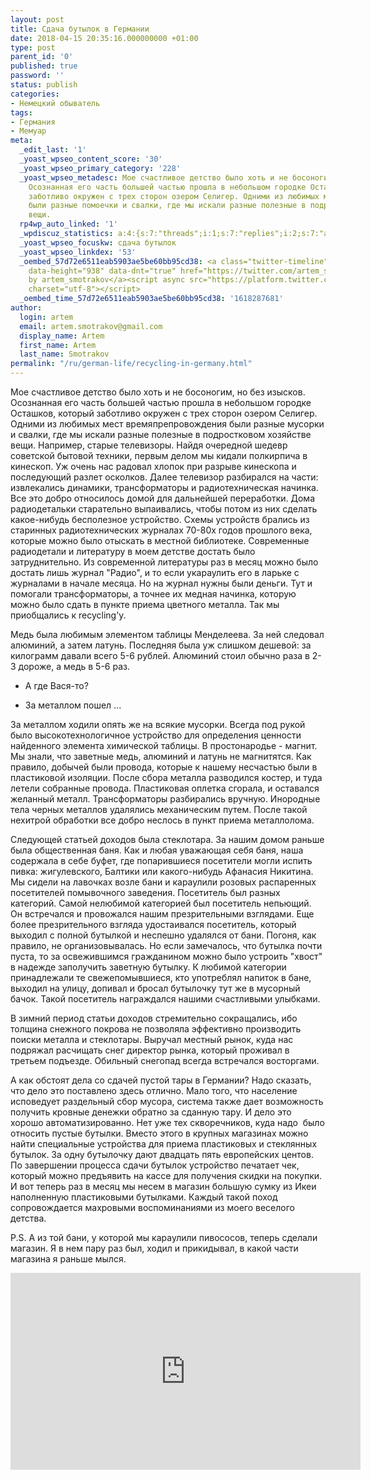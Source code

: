 ```yaml
---
layout: post
title: Сдача бутылок в Германии
date: 2018-04-15 20:35:16.000000000 +01:00
type: post
parent_id: '0'
published: true
password: ''
status: publish
categories:
- Немецкий обыватель
tags:
- Германия
- Мемуар
meta:
  _edit_last: '1'
  _yoast_wpseo_content_score: '30'
  _yoast_wpseo_primary_category: '228'
  _yoast_wpseo_metadesc: Мое счастливое детство было хоть и не босоногим, но без изысков.
    Осознанная его часть большей частью прошла в небольшом городке Осташков, который
    заботливо окружен с трех сторон озером Селигер. Одними из любимых мест времяпрепровождения
    были разные помоечки и свалки, где мы искали разные полезные в подростковом хозяйстве
    вещи.
  rp4wp_auto_linked: '1'
  _wpdiscuz_statistics: a:4:{s:7:"threads";i:1;s:7:"replies";i:2;s:7:"authors";i:3;s:14:"recent_authors";a:3:{i:0;O:8:"stdClass":3:{s:20:"comment_author_email";s:19:"slavik@svyrydiuk.eu";s:14:"comment_author";s:6:"Slavik";s:7:"user_id";s:1:"0";}i:1;O:8:"stdClass":3:{s:20:"comment_author_email";s:25:"artem.smotrakov@gmail.com";s:14:"comment_author";s:5:"Artem";s:7:"user_id";s:1:"1";}i:2;O:8:"stdClass":3:{s:20:"comment_author_email";s:6:"a@a.ru";s:14:"comment_author";s:10:"Диман";s:7:"user_id";s:1:"0";}}}
  _yoast_wpseo_focuskw: сдача бутылок
  _yoast_wpseo_linkdex: '53'
  _oembed_57d72e6511eab5903ae5be60bb95cd38: <a class="twitter-timeline" data-width="625"
    data-height="938" data-dnt="true" href="https://twitter.com/artem_smotrakov?ref_src=twsrc%5Etfw">Tweets
    by artem_smotrakov</a><script async src="https://platform.twitter.com/widgets.js"
    charset="utf-8"></script>
  _oembed_time_57d72e6511eab5903ae5be60bb95cd38: '1618287681'
author:
  login: artem
  email: artem.smotrakov@gmail.com
  display_name: Artem
  first_name: Artem
  last_name: Smotrakov
permalink: "/ru/german-life/recycling-in-germany.html"
---
```

Мое счастливое детство было хоть и не босоногим, но без изысков. Осознанная его часть большей частью прошла в небольшом городке Осташков, который заботливо окружен с трех сторон озером Селигер. Одними из любимых мест времяпрепровождения были разные мусорки и свалки, где мы искали разные полезные в подростковом хозяйстве вещи. Например, старые телевизоры. Найдя очередной шедевр советской бытовой техники, первым делом мы кидали полкирпича в кинескоп. Уж очень нас радовал хлопок при разрыве кинескопа и последующий разлет осколков. Далее телевизор разбирался на части: извлекались динамики, трансформаторы и радиотехническая начинка. Все это добро относилось домой для дальнейшей переработки. Дома радиодетальки старательно выпаивались, чтобы потом из них сделать какое-нибудь бесполезное устройство. Схемы устройств брались из старинных радиотехнических журналах 70-80х годов прошлого века, которые можно было отыскать в местной библиотеке. Современные радиодетали и литературу в моем детстве достать было затруднительно. Из современной литературы раз в месяц можно было достать лишь журнал "Радио", и то если укараулить его в ларьке с журналами в начале месяца. Но на журнал нужны были деньги. Тут и помогали трансформаторы, а точнее их медная начинка, которую можно было сдать в пункте приема цветного металла. Так мы приобщались к recycling'у.

<!--more-->

Медь была любимым элементом таблицы Менделеева. За ней следовал алюминий, а затем латунь. Последняя была уж слишком дешевой: за килограмм давали всего 5-6 рублей. Алюминий стоил обычно раза в 2-3 дороже, а медь в 5-6 раз.

- А где Вася-то?

- За металлом пошел ...

За металлом ходили опять же на всякие мусорки. Всегда под рукой было высокотехнологичное устройство для определения ценности найденного элемента химической таблицы. В простонародье - магнит. Мы знали, что заветные медь, алюминий и латунь не магнитятся. Как правило, добычей были провода, которые к нашему несчастью были в пластиковой изоляции. После сбора металла разводился костер, и туда летели собранные провода. Пластиковая оплетка сгорала, и оставался желанный металл. Трансформаторы разбирались вручную. Инородные тела черных металлов удалялись механическим путем. После такой нехитрой обработки все добро неслось в пункт приема металлолома.

Следующей статьей доходов была стеклотара. За нашим домом раньше была общественная баня. Как и любая уважающая себя баня, наша содержала в себе буфет, где попарившиеся посетители могли испить пивка: жигулевского, Балтики или какого-нибудь Афанасия Никитина. Мы сидели на лавочках возле бани и караулили розовых распаренных посетителей помывочного заведения. Посетитель был разных категорий. Самой нелюбимой категорией был посетитель непьющий. Он встречался и провожался нашим презрительными взглядами. Еще более презрительного взгляда удостаивался посетитель, который выходил с полной бутылкой и неспешно удалялся от бани. Погоня, как правило, не организовывалась. Но если замечалось, что бутылка почти пуста, то за освежившимся гражданином можно было устроить "хвост" в надежде заполучить заветную бутылку. К любимой категории принадлежали те свежепомывшиеся, кто употреблял напиток в бане, выходил на улицу, допивал и бросал бутылочку тут же в мусорный бачок. Такой посетитель награждался нашими счастливыми улыбками.

В зимний период статьи доходов стремительно сокращались, ибо толщина снежного покрова не позволяла эффективно производить поиски металла и стеклотары. Выручал местный рынок, куда нас подряжал расчищать снег директор рынка, который проживал в третьем подъезде. Обильный снегопад всегда встречался восторгами.

А как обстоят дела со сдачей пустой тары в Германии? Надо сказать, что дело это поставлено здесь отлично. Мало того, что население исповедует раздельный сбор мусора, система также дает возможность получить кровные денежки обратно за сданную тару. И дело это хорошо автоматизированно. Нет уже тех скворечников, куда надо&nbsp; было относить пустые бутылки. Вместо этого в крупных магазинах можно найти специальные устройства для приема пластиковых и стеклянных бутылок. За одну бутылочку дают двадцать пять европейских центов. По завершении процесса сдачи бутылок устройство печатает чек, который можно предъявить на кассе для получения скидки на покупки. И вот теперь раз в месяц мы несем в магазин большую сумку из Икеи наполненную пластиковыми бутылками. Каждый такой поход сопровождается махровыми воспоминаниями из моего веселого детства.

P.S. А из той бани, у которой мы караулили пивососов, теперь сделали магазин. Я в нем пару раз был, ходил и прикидывал, в какой части магазина я раньше мылся.

<iframe src="https://www.youtube.com/embed/rKNLkhoB6oA" width="560" height="315" frameborder="0" allowfullscreen="allowfullscreen"></iframe>

